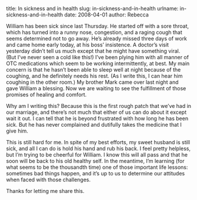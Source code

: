 title: In sickness and in health
slug: in-sickness-and-in-health
urlname: in-sickness-and-in-health
date: 2008-04-01
author: Rebecca

William has been sick since last Thursday. He started off with a sore throat,
which has turned into a runny nose, congestion, and a raging cough that seems
determined not to go away. He&#x02bc;s already missed three days of work and
came home early today, at his boss&#x02bc; insistence. A doctor&#x02bc;s visit
yesterday didn&#x02bc;t tell us much except that he might have something viral.
(But I&#x02bc;ve never seen a cold like this!) I&#x02bc;ve been plying him with
all manner of OTC medications which seem to be working intermittently, at best.
My main concern is that he hasn&#x02bc;t been able to sleep well at night
because of the coughing, and he definitely needs his rest. (As I write this, I
can hear him coughing in the other room.) My brother Mark came over last night
and gave William a blessing. Now we are waiting to see the fulfillment of those
promises of healing and comfort.

Why am I writing this? Because this is the first rough patch that we&#x02bc;ve
had in our marriage, and there&#x02bc;s not much that either of us can do about
it except wait it out. I can tell that he is beyond frustrated with how long he
has been sick. But he has never complained and dutifully takes the medicine that
I give him.

This is still hard for me. In spite of my best efforts, my sweet husband is
still sick, and all I can do is hold his hand and rub his back. I feel pretty
helpless, but I&#x02bc;m trying to be cheerful for William. I know this will all
pass and that he soon will be back to his old healthy self. In the meantime,
I&#x02bc;m learning (for what seems to be the thousandth time) one of those
important life lessons: sometimes bad things happen, and it&#x02bc;s up to us to
determine our attitudes when faced with those challenges.

Thanks for letting me share this.
